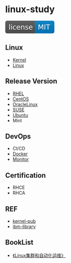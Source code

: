 # linux-study

[![License](svg/license-MIT-blue.svg)](LICENSE)


## Linux

- [Kernel](kernel/kernel.md)
- [Linux](linux/linux.md)

## Release Version

- [RHEL](release-rhel/rhel.md)
- [CentOS](release-centos/centos.md)
- [OracleLinux](release-ol/ol.md)
- [SUSE](release-suse/suse.md)
- [Ubuntu](release-ubuntu/ubuntu.md)
- Mint

## DevOps

- CI/CD
- [Docker](https://github.com/shawn0915/docker-study)
- [Monitor](https://github.com/shawn0915/tools-study/blob/master/README.md#monitor)

## Certification

- RHCE
- RHCA

## REF

- [kernel-pub](https://www.kernel.org/pub/)
- [ibm-library](https://www.ibm.com/developerworks/cn/views/linux/libraryview.jsp)

## BookList

- [《Linux集群和自动化运维》](https://github.com/yuhongchun/automation)